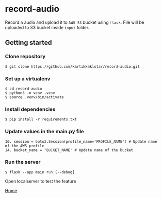 # record-audio
Record a audio and upload it to `AWS S3` bucket using `flask`. File will be uploaded to S3 bucket inside `input` folder.

## Getting started
### Clone repository

```shell
$ git clone https://github.com/kartikkaklotar/record-audio.git
```

### Set up a virtualenv

```shell
$ cd record-audio
$ python3 -m venv .venv
$ source .venv/bin/activate
```

### Install dependencies

```shell
$ pip install -r requirements.txt
```

### Update values in the main.py file
```python3
10. session = boto3.Session(profile_name='PROFILE_NAME') # Update name of the AWS profile
14. bucket_name = 'BUCKET_NAME' # Update name of the bucket
```

### Run the server

```shell
$ flask --app main run [--debug]
```

Open localserver to test the feature

[Home](http://localhost:5000/)
